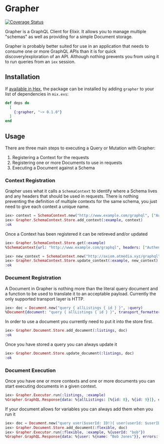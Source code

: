 # Grapher

[![Coverage Status](https://coveralls.io/repos/github/apartmenttherapy/grapher/badge.svg?branch=master)](https://coveralls.io/github/apartmenttherapy/grapher?branch=master)

Grapher is a GraphQL Client for Elixir.  It allows you to manage multiple "schemas" as well as providing for a simple Document storage.

Grapher is probably better suited for use in an application that needs to consume one or more GraphQL APIs than it is for quick discovery/exploration of an API.  Although nothing prevents you from using it to run queries from an `iex` session.

## Installation

If [available in Hex](https://hex.pm/docs/publish), the package can be installed
by adding `grapher` to your list of dependencies in `mix.exs`:

```elixir
def deps do
  [
    {:grapher, "~> 0.1.0"}
  ]
end
```

## Usage

There are three main steps to executing a Query or Mutation with Grapher:

1. Registering a Context for the requests
2. Registering one or more Documents to use in requests
3. Executing a Document against a Schema

### Context Registration

Grapher uses what it calls a `SchemaContext` to identify where a Schema lives and any headers that should be used in requests.  There is nothing preventing the definition of multiple contexts for the same schema, you just need to give each context a unique name.

```elixir
iex> context = SchemaContext.new("http://www.example.com/graphql", ["Authentication": "bearer 88"])
iex> Grapher.SchemaContext.Store.add_context(:example, context)
:ok
```

Once a Context has been registered it can be retireved and/or updated

```elixir
iex> Grapher.SchemaContext.Store.get(:example)
%SchemaContext{url: "http://www.example.com/graphql", headers: ["Authentication": "bearer 88"]}

iex> new_context = SchemaContext.new("http://axiom.atmedia.xyz/graphql")
iex> Grapher.SchemaContext.Store.update_context(:example, new_context)
:ok
```

### Document Registration

A Document in Grapher is nothing more than the literal query document and a function to be used to translate it to an acceptable payload.  Currently the only supported transport layer is HTTP.

```elixir
iex> doc = Document.new("query { allListings { id } }", :query)
%Document{document: "query { allListings { id } }", transport_formatter: &Request.query/2}
```

In order to use a document you currently need to put it into the store first.

```elixir
iex> Grapher.Document.Store.add_document(:listings, doc)
:ok
```

Once you have stored a query you can always update it

```elixir
iex> Grapher.Document.Store.update_document(:listings, doc)
:ok
```

### Document Execution

Once you have one or more contexts and one or more documents you can start executing documents in a given context.

```elixir
iex> Grapher.Executor.run(:listings, :example)
%Grapher.GraphQL.Response{data: %{allListings: [%{id: 8}, %{id: 9}]}, errors: :empty, status_code: 200, transport_error: :empty}
```

If your document allows for variables you can always add them when you run it

```elixir
iex> doc = Document.new("query user($userId: ID!){ user(userId: $userID) { name } }", :query)
iex> Grapher.Document.Store.add_document(:flexible, doc)
iex> Grapher.Executor.run(:flexible, :example, %{userId: "bob"})
%Grapher.GraphQL.Response{data: %{user: %{name: "Bob Jones"}}, errors: :empty, status_code: 200, transport_error: :empty}
```

